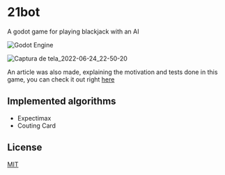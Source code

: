 # 21bot
A godot game for playing blackjack with an AI

![Godot Engine](https://img.shields.io/badge/GODOT-%23FFFFFF.svg?style=for-the-badge&logo=godot-engine)

![Captura de tela_2022-06-24_22-50-20](https://user-images.githubusercontent.com/9157977/175753805-663be0d0-1f5f-4927-b557-9912ad0ddd28.png)

An article was also made, explaining the motivation and tests done in this game,
you can check it out right [here](https://github.com/MrLaTeXWorkshop/Artigo-Blackjack-IA)

## Implemented algorithms

* Expectimax
* Couting Card

## License

[MIT](https://choosealicense.com/licenses/mit/)
